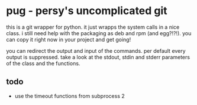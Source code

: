 pug - persy's uncomplicated git
================================
this is a git wrapper for python. 
it just wrapps the system calls in a nice class. 
i still need help with the packaging as deb and rpm (and egg?!?!). 
you can copy it right now in your project and get going!

you can redirect the output and input of the commands. 
per default every output is suppressed. 
take a look at the stdout, stdin and stderr parameters of the class and the functions.


todo
--------------------------------
 *   use the timeout functions from subprocess 2
